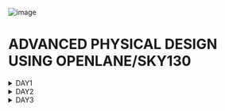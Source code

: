 ![image](https://github.com/VardhanSuroshi/pes_asic_class/assets/132068498/33403244-c9dd-4aef-a022-da52e2eef51c)
# ADVANCED PHYSICAL DESIGN USING OPENLANE/SKY130
<details>
<summary>DAY1</summary>
  
## Inception of open-source EDA, OpenLANE and Sky130 PDK
* How to talk to computers?? 

An Arduino board is a popular open-source electronics platform that consists of a microcontroller and, a development environment. It is a small computer chip that processes instructions and controls the behavior of your electronic project.
Arduino boards work by providing a platform for you to write and upload code that controls the behavior of the microcontroller on the board.

![image1](https://github.com/Spoorthi102003/pes_pd/assets/143829280/82a03804-6217-4eda-82a7-367467fefcc9)

The board is in the form of a block diagram.

![266850462-9a3fb263-e0bd-4a43-96c4-6cf5bfe105e8](https://github.com/Spoorthi102003/pes_pd/assets/143829280/7a2d7b6d-00b0-49b4-aef1-2608f7afb88a)

The IC looks like this

![266850906-4eb85a39-26e1-4977-b477-e1954dbf552a](https://github.com/Spoorthi102003/pes_pd/assets/143829280/a83ed91b-c8d0-4a33-b21b-ac699cc131f8)

The main chip is located at the center of the package and is connected to the pins by wire bounds. These wire bounds transfer all the incoming signals to the chip.
![image](https://github.com/Spoorthi102003/pes_pd/assets/143829280/bcaa7ffb-1944-47e9-9eb5-eccaddf9c730)

PADs in a chip are like the metal points on the bottom of the chip that are used to connect the chip to a circuit through which a signal can be sent into the chip. The core of a chip is the central part that processes the information. It's a place where all our Digital logic sits like the AND gate, OR gate, MUXs, etc. A die is a tiny, flat piece of silicon that contains the actual electronic circuits and defines the size of the chip. The Die is manufactured on a Silicon wafer.This the Die that gets manufactured on the "Silicon Wafer".
The typical Core of a CHIP consists of an SoC(we will be working with RISC-V SoC),SRAM,ADCs,DACs,PLL,SPI and couple of components shown below:
![image](https://github.com/Spoorthi102003/pes_pd/assets/143829280/1caca3ac-e58f-438f-b571-698ee104fa01)

# Introduction to RISC-V
# ISA (Instruction Set Archhitecture)
  ISA defines the interface between a computer's hardware and its software, specifically how the processor and its components interact with the software instructions that drive the execution of tasks.
 It encompasses a set of instructions, addressing modes, data types, registers, memory organization, and the mechanisms for executing and managing instructions.

- **RISC-V (Reduced Instruction Set Computing - Five)**.
  - It is an open-source Instruction Set Architecture (ISA) that has gained significant attention and adoption in the world of computer architecture and semiconductor design.
  - RISC architectures simplify the instruction set by focusing on a smaller set of instructions, each of which can be executed in a single clock cycle. This approach usually leads to faster execution of individual instructions. 

<img width="536" alt="image" src="https://github.com/Veda1809/pes_asic_class/assets/142098395/4eabe0b7-4581-419b-88e7-84c7ac1dac8e">

## From Apps to Hardware
1. **Apps:** Application software, often referred to simply as "applications" or "apps," is a type of computer software that is designed to perform specific tasks or functions for end-users.
2. **System software:** System software refers to a category of computer software that acts as an intermediary between the hardware components of a computer system and the user-facing application software. It provides essential services, manages hardware resources, and enables the execution of application programs. System software plays a critical role in maintaining the overall functionality, security, and performance of a computer system.'
3. **Operating System:** The operating system is a fundamental piece of software that manages hardware resources and provides various services for both users and application programs. It controls tasks such as memory management, process scheduling, file system management, and user interface interaction. Examples of operating systems include Microsoft Windows, macOS, Linux, and Android.

4. **Compiler:** A compiler is a type of software tool that translates high-level programming code written by developers into assembly-level language.

5. **Assembler:** An assembler is a software tool that translates assembly language code into machine code or binary code that can be directly executed by a computer's processor.

6. **RTL:** RTL serves as an abstraction level in the design process that represents the behavior of a digital circuit in terms of registers and the operations that transfer data between them.

 7. **Hardware:** Hardware refers to the physical components of a computer system or any electronic device. It encompasses all the tangible parts that make up a computing or electronic device and enable it to perform various tasks.

## Detail Description of Course Content
**Pseudo Instructions:** Pseudo-instructions are used to simplify programming, improve code readability, and reduce the number of explicit instructions a programmer needs to write. They are especially useful for common programming patterns that involve multiple instructions.
`Ex: li, mv`.

**Base Integer Instructions:** The term "base integer instructions" refers to the fundamental set of instructions that form the foundation for performing basic arithmetic, logical, and data movement operations.
`Ex: add, sub, and, or, xor, sll`.

**Multiply Extension Intructions:** The RISC-V architecture includes a set of multiply and multiply-accumulate (MAC) extension instructions that enhance the instruction set to perform efficient multiplication and multiplication-accumulate operations.
`Ex: mul, mulh, mulhu, mulhsu`.

**Single and Double Precision Floating Point Extension:** The RISC-V architecture includes floating-point extensions that provide support for both single-precision (32-bit) and double-precision (64-bit) floating-point arithmetic operations. These extensions are often referred to as the "F" and "D" extensions, respectively. Floating-point arithmetic is essential for handling real numbers with fractional parts and for performing accurate calculations involving decimal values.

**Application Binary Interface:** ABI stands for "Application Binary Interface." It is a set of rules and conventions that govern how software components interact with each other at the binary level. The ABI defines various aspects of program execution, including how function calls are made, how parameters are passed and returned, how memory is allocated and managed, and more.

**Memory Allocation and Stack Pointer** 
- Memory allocation refers to the process of assigning and managing memory segments for various data structures, variables, and objects used by a program. It involves allocating memory space from the system's memory pool and releasing it when it is no longer needed to prevent memory leaks.
- The stack pointer is a register used by a program to keep track of the current position of the program's execution on the call stack. 

![image](https://github.com/Spoorthi102003/pes_pd/assets/143829280/b5132a62-4171-4c63-8a43-82b858622fad)
RISC-V execution for stop watch application:
![image](https://github.com/Spoorthi102003/pes_pd/assets/143829280/f6cfd7f0-366c-4225-a220-8f1279982649)

# RTL
RTL stands for Register-Transfer Level. It's a level of abstraction used in digital circuit design and describes how data moves between registers and how operations are performed on that data.In RTL design, the behavior of the digital system is defined by describing how data is transferred between registers and how operations are performed on that data. This is typically done using a hardware description language (HDL) like Verilog or VHDL.

![image](https://github.com/Spoorthi102003/pes_pd/assets/143829280/73d6b827-e227-42d4-beec-4e4ed7c6527b)


# SOC and Openlane
![image](https://github.com/Spoorthi102003/pes_pd/assets/143829280/f3dad6fe-e1af-4dd5-a4c2-b9e9e0f577ba)

* PDK
PDK (Process Design Kit) is a set of files provided by semiconductor manufacturers to help designers use their fabrication process to create integrated circuits (ICs). It contains a comprehensive set of information, models, and files that enable designers to develop and verify their designs using the specific process technology offered by the manufacturer.
Device Models: These are mathematical representations of transistors, diodes, resistors, capacitors, and other electronic components that are used in integrated circuits. Device models describe the behavior of these components under different operating conditions.

**Process Design Rules (PDRs)**: PDRs are a set of guidelines and constraints that dictate how certain components should be designed to ensure compatibility with the manufacturing process. They specify minimum feature sizes, spacing rules, and other design constraints.

**Simulation and Modeling Tools**: PDKs often include software tools for simulating and modeling the behavior of integrated circuits. These tools allow designers to predict how a circuit will perform before it is manufactured.

**Layout and Mask Design Tools**: These tools are used to create the physical layout of the integrated circuit, including the placement of components and the routing of interconnects. They ensure that the design adheres to the PDRs.

**Calibration Data**: PDKs may include data and calibration files that are used to fine-tune the simulation models to match the actual behavior of the manufacturing process. This helps ensure that the designs are accurate and manufacturable.

**Libraries of Standard Cells**: Standard cells are pre-designed and pre-characterized functional blocks, such as logic gates and flip-flops, that can be used as building blocks for designing custom integrated circuits. PDKs often include libraries of these standard cells.

**Technology Files**: These files contain information about the manufacturing process itself, including details about the materials, layer structures, and fabrication steps used in the semiconductor manufacturing process.

**Design Rule Checker (DRC) and Layout Versus Schematic (LVS) Tools**: These tools are used to check the design against the PDRs to ensure that it meets the manufacturing constraints and is free of errors.

**Documentation**: PDKs typically include extensive documentation that explains how to use the tools, libraries, and data effectively. This documentation is crucial for designers to understand and work with the PDK.

**Design Examples and Testbenches**: PDKs may include sample designs and testbenches to help designers get started and test their designs against known benchmarks.

**Support and Training**: Some PDK providers offer support and training to assist designers in using the PDK effectively.

# The RTL2GDS flow:
![image](https://github.com/Spoorthi102003/pes_pd/assets/143829280/85be2520-c6c4-41c5-8d87-eac3b1c3a314)

![Screenshot 2023-09-16 204356](https://github.com/Spoorthi102003/pes_pd/assets/143829280/697c0153-9bef-4d39-b1a2-d2e7d8091849)

* **Synthesis**: is the process of converting the RTL description of a digital design into a gate-level netlist. This netlist consists of logical elements (gates) and their interconnections.
* **Floor planning**: Floor/Power Planning: In this phase, the chip's overall floor plan is defined. It determines the approximate locations of key components, such as blocks and macros, and how power is distributed across the chip.

  Macro Floor Planning - We define the macro dimensions, pin locations, and rows are defined.

  Chip Floor Planning - Partition the chip die between different system building blocks and place the I/O pads.
* **Power planning**: In power planning the power Network is constructed, typically its chip is powered by multiple VDD and Ground Pins.
* **Placement**: Placement involves assigning specific locations on the chip for each gate and macro from the synthesized netlist. The goal is to optimize for various objectives, including minimizing wire length, meeting timing constraints, and managing thermal considerations.
* **Clock Tree Synthesis**: Clock tree synthesis (CTS) is a crucial step in ensuring that the clock signals reach all parts of the chip with minimal skew and jitter. It involves the generation of a hierarchical tree structure to distribute the clock signals uniformly and meet timing requirements.
* **Routing**: After placement and CTS, routing is performed to create the physical wires (metal traces) that connect all the components on the chip. This process adheres to design rules and timing constraints.
* **Signoff**: The Signoff stage encompasses a series of verification and validation steps
# Getting familiar with open-source EDA tools
**Design preparation steps**
Type the following command to open the Openlane EDA tool

`cd Desktop/work/tools/`
`cd openlane_working_dir/`
`cd openlane`
`docker`

Now the shell opens. In the shell type `./flow.tcl -interactive`

To import all packages type `package require openlane 0.9`

![Screenshot 2023-09-17 213922](https://github.com/Spoorthi102003/pes_pd/assets/143829280/a9aa9cfa-d74d-41bb-babd-3335ba2e37a0)
* After preparing the design, we can see that a new 'runs' folder is created.
* To synthesize the design we type `run_synthesis`
* After the synthesis we calculate the flop ratio as: no. of flops/number of cells
* Here we have done it for dfxtp_2 (2:1 dmux)
* Also under the runs folder we can check out the netlist file generated after synthesis.

![Screenshot 2023-09-18 104950](https://github.com/Spoorthi102003/pes_pd/assets/143829280/e8b1fc0a-cd4a-46f5-8048-3a1ef0ea80b6)

![Screenshot 2023-09-17 225232](https://github.com/Spoorthi102003/pes_pd/assets/143829280/a96a1184-5347-4793-b79e-9e98beef5876)

![Screenshot 2023-09-17 230314](https://github.com/Spoorthi102003/pes_pd/assets/143829280/62f44d5c-a2a8-4a41-a063-860600e14698)
</details>

<details>
<summary>DAY2</summary>
  
# Chip Floor planning considerations

**Utilization Factor and Aspect Ratio**
Define Width and height of core and die: The die refers to the entire semiconductor chip, including the core, I/O pads, and any additional features.The core refers to the central area of the chip where most of the active circuitry resides. It includes components like the CPU, GPU, memory, and other logic.

**Utilization factor**=Area occupied by netlist/Area of the core

**Aspect ratio**=Height/width
* **Pre-placed cells**: Preplaced cells are a group of fixed-location standard cells that are manually placed by the chip designer in specific locations on the silicon die during the chip floor planning process. Unlike regular standard cells, which are placed automatically by Electronic Design Automation (EDA) tools, preplaced cells are positioned by the designer before automated placement and routing.
  
![image](https://github.com/Spoorthi102003/pes_pd/assets/143829280/2821dbea-1e2b-408b-9abf-5a0e2b65e126)

* **Decoupling capacitors**: A decoupling capacitor, often referred to simply as a "decap," is an essential electronic component used in electronic circuits, particularly on printed circuit boards (PCBs) and integrated circuits (ICs). Its primary purpose is to stabilize and filter the power supply voltage to ensure that sensitive components receive a stable and noise-free supply of power. Here are the key aspects of decoupling capacitors:

* **Pin Placement**:Pin placement is an essential part of floorplanning to minimize buffering and improve power consumption and timing delays we use the HDL netlist to determine where a specific pin should be placed in the circuit. We join the common pins and try to keep the connections as efficient as possible. In the pin placement step, we use the HDL netlist to determine where a specific pin should be placed in the circuit. We join the common pins and try to keep the connections as efficient as possible. Pins are placed in the Die area.
# Steps to run floorplan
Give the command `run_floorplan` after run_synthesis

![Screenshot 2023-09-18 105210](https://github.com/Spoorthi102003/pes_pd/assets/143829280/1ffd0935-dadf-4ddb-841f-7e29cbdfa2a6)

To open the Floorplan we go to the following directory:
`vsduser@vsdsquadron:~/Desktop/work/tools/openlane_working_dir/openlane/designs/picorv32a/runs/11-09_15-36/results/floorplan`

Then type the following command:
`magic -T /home/vsduser/Desktop/work/tools/openlane_working_dir/pdks/sky130A/libs.tech/magic/sky130A.tech lef read ../../tmp/merged.lef def read picorv32a.floorplan.def &`

The layout looks like this:
![Screenshot 2023-09-18 004841](https://github.com/Spoorthi102003/pes_pd/assets/143829280/6242cf1b-14e4-4691-9852-b40cd2c2de12)

The zoomed-in view:
![Screenshot 2023-09-18 004906](https://github.com/Spoorthi102003/pes_pd/assets/143829280/5210b11c-409c-4bdc-ad97-8b359c0fa987)

**Library Binding and Placement**
Netlist Binding and Initial Place Design: The Library consists of cells, sizes of cells, various flavors and shapes of the cells, Timing, Power, and delay information. Now, we have the floorplan, netlist, and representation of components of netlist in the library. Place all the components such that the timing is not disturbed and distribute them properly.
![image](https://github.com/Spoorthi102003/pes_pd/assets/143829280/9f0e948c-d8c4-4931-bdfa-c74813443e20)

# Placement
* After run_floorplan, give the command `run_placement`
![Screenshot 2023-09-18 105413](https://github.com/Spoorthi102003/pes_pd/assets/143829280/68bd746d-fc98-4095-9b5f-adb54eddb58e)

* To view the placement type the command `magic -T /home/vsduser/Desktop/work/tools/openlane_working_dir/pdks/sky130A/libs.tech/magic/sky130A.tech lef read ../../tmp/merged.lef def read picorv32a.placement.def`
![Screenshot 2023-09-18 011459](https://github.com/Spoorthi102003/pes_pd/assets/143829280/24dbfecf-c9de-4889-8074-2c7c9539a9f1)

* After we zoom in we can see the placement of the standard cells in the standard cell rows.
![Screenshot 2023-09-18 011513](https://github.com/Spoorthi102003/pes_pd/assets/143829280/c8bf3138-63db-4dd1-8023-00c3ee6244f8)

# Cell Design and Characterization Flow

**Cell Design Flow**
* Inputs - PDKs (Process design kits), DRC & LVS rules, SPICE models, library & user-defined specs.
* Design Steps - The design steps of cell design involve Circuit Design, Layout Design, and Characterization. The software GUNA is used for characterization. The characterization can be classified as Timing characterization, Power characterization, and Noise characterization.
* Outputs - Outputs of the Design are CDL (Circuit Description Language), GDSII, LEF, extracted Spice netlist (.cir), timing, noise, and power.libs, function.

**Characterization**: timing, noise power.libs functions read in the models and tech files and generate extracted spice Netlist. Read the subcircuits and attach power sources. Apply stimulus to characterization setup, provide necessary output capacitance loads, and provide necessary simulation commands.

**This is for an inverter**
* Read the model files.
* Read the extracted SPICE netlist.
* Recognize the behavior of the buffer.
* Attaching the necessary power sources
* Apply the stimulus, which is the input signal to the circuit.
* Read the sub-circuit of the inverter.
* Provide necessary output capacitances.
* Provide the necessary simulation commands
  
# General Timing characterization parameters
**Timing threshold**:
* slew_low_rise_thr - 20% from bottom power supply when the signal is rising
* slew_high_rise_thr - 20% from top power supply when the signal is rising
* slew_low_fall_thr - 20% from bottom power supply when the signal is falling
* slew_high_fall_thr - 20% from top power supply when the signal is falling
* in_rise_thr - 50% point on the rising edge of input
* in_fall_thr - 50% point on the falling edge of input
* out_rise_thr - 50% point on the rising edge of ouput
* out_fall_thr - 50% point on the falling edge of ouput
  
These are the main parameters that we use to calculate factors such as propogation delay and transition time

**propogation delay**= time(out_thr) - time(in_thr)
**Transition time**= time(slew_high_rise_thr) - time(slew_low_rise_thr)
</details>

<details>
<summary>DAY3</summary>
  
# Labs for CMOS inverter ngspice simulations
**I/O placer revision**

# Inception of Layout and CMOS Fabrication Process
* Substrate Selection: In the initial phase, the appropriate semiconductor substrate is chosen.
Create an active region for transistors: to isolate the active regions for transistors SiO2 and Si3N2 deposited. Pockets were created using photoresist and lithography.
* N-well & P-well formation: P-well formation involves photolithography and ion implantation of p-type Boron material into the p-substrate. N-well is formed similarly with n-type Phosphorus material. Drive in diffusion by placing it in a high-temperature furnace.
Gate Formation.A polysilicon layer is deposited and photolithography techniques are applied to create NMOS and PMOS gates
* Lightly Doped Drain (LDD) formation: LDD is done to avoid the hot electron effect and short channel effect.
* Source & Drain Formation: Thin oxide layers are added to avoid channel effects during ion implantation.N+ and P+ implants are performed using Arsenic implantation and high-temperature annealing.
* Local Interconnect Formation: Thin screen oxide is removed through etching in HF solution. Titanium deposition through sputtering is initiated. Heat treatment results in chemical reactions, producing low-resistant titanium silicon dioxide for interconnect contacts and titanium nitride for top-level connections, enabling local communication.
* Higher Level Metal Formation: To achieve suitable metal interconnects, non-planar surface topography is addressed. Chemical Mechanical Polishing (CMP) is utilized by doping silicon oxide with Boron or Phosphorus to achieve surface planarization. TiN and blanket Tungsten layers are deposited and subjected to CMP. An aluminum (Al) layer is added and subjected to photolithography and CMP
* Dielectric Layer Addition: Finally, a dielectric layer, typically Si3N4, is applied to safeguard the chip.

![Screenshot 2023-09-18 113336](https://github.com/Spoorthi102003/pes_pd/assets/143829280/fd86cf56-7141-4c17-be50-b809f71e76b8)

# LAB
Clone the following github repo using the command
`git clone https://github.com/nickson-jose/vsdstdcelldesign.git`

Now we need to copy the 'sky130A.tech' file into the directory we just cloned
`cp sky130A.tech /home/vsduser/Desktop/work/tools/openlane_working_dir/openlane/vsdstdcelldesign`

![Screenshot 2023-09-18 112129](https://github.com/Spoorthi102003/pes_pd/assets/143829280/5ed58903-816f-48db-b31b-49b935ba6bea)

Then type the following command:
` magic -T sky130A.tech sky130_inv.mag &`
![Screenshot 2023-09-18 113116](https://github.com/Spoorthi102003/pes_pd/assets/143829280/80170082-ba02-4acc-9e4b-b35823932dfd)

We can get to know the details of the inverter by hovering the mouse cursor over it and pressing 's' on the keyboard. Then we can type what in the tkcon.

Pressing 's' three times will show what parts are connected to the selected part.

![Screenshot 2023-09-18 151332](https://github.com/Spoorthi102003/pes_pd/assets/143829280/aba69f2c-8a2d-482f-81e1-038cbffd6a4e)

**Steps to Create Standard Cell Layout and Extract Spice Netlist**

We can view the DRC error:

![Screenshot 2023-09-18 151842](https://github.com/Spoorthi102003/pes_pd/assets/143829280/9be1fcfa-d24f-477f-9481-db8cc22d3e2b)

To extract Spice Netlist we perform the following steps in the tkcon window:
* `pwd`
* `extract all`
* `ext2spice cthresh 0 rthresh 0`
* `ext2spice`

![Screenshot 2023-09-18 152243](https://github.com/Spoorthi102003/pes_pd/assets/143829280/2bd7f09f-0741-45f0-bda3-667149c8a700)

Now the files sky130_inv.ext and sky130_inv.spice are in 'vsdstdcelldesign' directory

# Sky130 PDKS and Steps to Download Magic Tool
* Type the following commands:
` wget http://opencircuitdesign.com/open_pdks/archive/drc_tests.tgz`
* Move the file to desktop using the following command:
`mv drc_tests.tgz Desktop/`
* Go to the Desktop directory and extract the file by `tar xfz drc_tests.tgz`
* To open the software type `magic -d XR` in the drc_tests directory

![Screenshot 2023-09-18 182314](https://github.com/Spoorthi102003/pes_pd/assets/143829280/382b856e-8515-4ce9-92ea-bdf144112935)

* Open the met3.mag file 
* If we select an area and type `drc why` in the tkcon window, it will show us the DRC error.
![Screenshot 2023-09-18 182443](https://github.com/Spoorthi102003/pes_pd/assets/143829280/768c511d-bc7a-4a94-9375-b98a3e489ee3)

* To add contact cuts to metal3, first select an area using left and right click. Then hovering over the m3contact we click middle mouse button.
* Type the command `cif see VIA2 ` in the tckon window

![Screenshot 2023-09-18 183215](https://github.com/Spoorthi102003/pes_pd/assets/143829280/45f916ab-d363-42ff-9fd9-fd25a0715884)

 




















